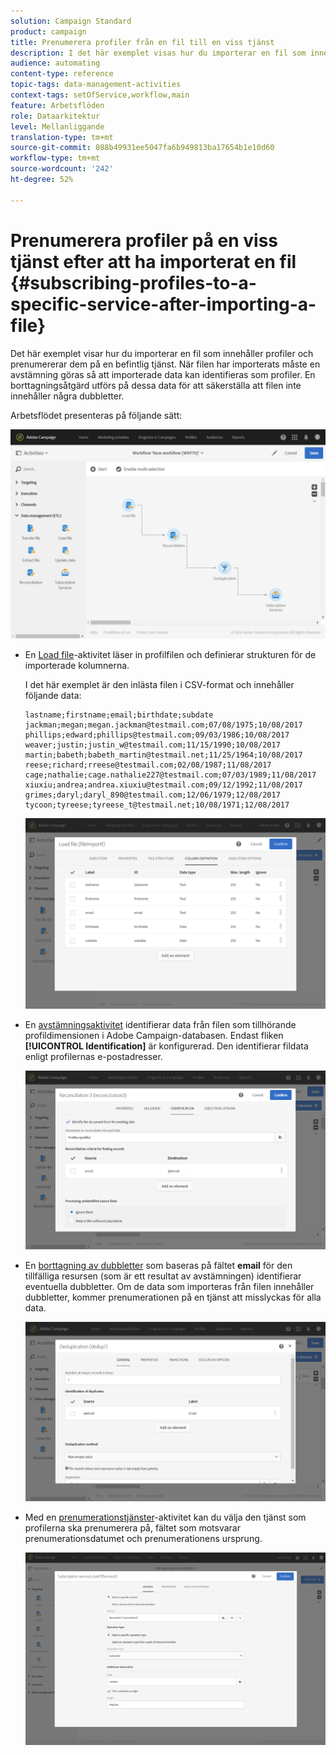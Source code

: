 ```yaml
---
solution: Campaign Standard
product: campaign
title: Prenumerera profiler från en fil till en viss tjänst
description: I det här exemplet visas hur du importerar en fil som innehåller profiler och prenumererar dem på en befintlig tjänst.
audience: automating
content-type: reference
topic-tags: data-management-activities
context-tags: setOfService,workflow,main
feature: Arbetsflöden
role: Dataarkitektur
level: Mellanliggande
translation-type: tm+mt
source-git-commit: 088b49931ee5047fa6b949813ba17654b1e10d60
workflow-type: tm+mt
source-wordcount: '242'
ht-degree: 52%

---
```



# Prenumerera profiler på en viss tjänst efter att ha importerat en fil {#subscribing-profiles-to-a-specific-service-after-importing-a-file}

Det här exemplet visar hur du importerar en fil som innehåller profiler och prenumererar dem på en befintlig tjänst. När filen har importerats måste en avstämning göras så att importerade data kan identifieras som profiler. En borttagningsåtgärd utförs på dessa data för att säkerställa att filen inte innehåller några dubbletter.

Arbetsflödet presenteras på följande sätt:

![](assets/subscription_activity_example1.png)

* En [Load file](../../automating/using/load-file.md)-aktivitet läser in profilfilen och definierar strukturen för de importerade kolumnerna.

   I det här exemplet är den inlästa filen i CSV-format och innehåller följande data:

   ```
   lastname;firstname;email;birthdate;subdate
   jackman;megan;megan.jackman@testmail.com;07/08/1975;10/08/2017
   phillips;edward;phillips@testmail.com;09/03/1986;10/08/2017
   weaver;justin;justin_w@testmail.com;11/15/1990;10/08/2017
   martin;babeth;babeth_martin@testmail.net;11/25/1964;10/08/2017
   reese;richard;rreese@testmail.com;02/08/1987;11/08/2017
   cage;nathalie;cage.nathalie227@testmail.com;07/03/1989;11/08/2017
   xiuxiu;andrea;andrea.xiuxiu@testmail.com;09/12/1992;11/08/2017
   grimes;daryl;daryl_890@testmail.com;12/06/1979;12/08/2017
   tycoon;tyreese;tyreese_t@testmail.net;10/08/1971;12/08/2017
   ```

   ![](assets/subscription_activity_example2.png)

* En [avstämningsaktivitet](../../automating/using/reconciliation.md) identifierar data från filen som tillhörande profildimensionen i Adobe Campaign-databasen. Endast fliken **[!UICONTROL Identification]** är konfigurerad. Den identifierar fildata enligt profilernas e-postadresser.

   ![](assets/subscription_activity_example3.png)

* En [borttagning av dubbletter](../../automating/using/deduplication.md) som baseras på fältet **email** för den tillfälliga resursen (som är ett resultat av avstämningen) identifierar eventuella dubbletter. Om de data som importeras från filen innehåller dubbletter, kommer prenumerationen på en tjänst att misslyckas för alla data.

   ![](assets/subscription_activity_example5.png)

* Med en [prenumerationstjänster](../../automating/using/subscription-services.md)-aktivitet kan du välja den tjänst som profilerna ska prenumerera på, fältet som motsvarar prenumerationsdatumet och prenumerationens ursprung.

   ![](assets/subscription_activity_example4.png)
